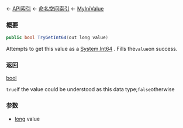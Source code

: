 ← [API索引](Api-Index) ← [命名空间索引](Namespace-Index) ← [MyIniValue](VRage.Game.ModAPI.Ingame.Utilities.MyIniValue)

### 概要

```csharp
public bool TryGetInt64(out long value)
```

Attempts to get this value as a [System.Int64](https://docs.microsoft.com/en-us/dotnet/api/system.int64?view=netframework-4.6) . Fills the`value`on success.

### 返回

[bool](https://docs.microsoft.com/en-us/dotnet/api/System.Boolean?view=netframework-4.6)

`true`if the value could be understood as this data type;`false`otherwise

### 参数

* [long](https://docs.microsoft.com/en-us/dotnet/api/System.Int64?view=netframework-4.6) value
